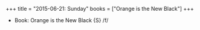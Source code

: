 +++
title = "2015-06-21: Sunday"
books = ["Orange is the New Black"]
+++


* Book: Orange is the New Black {S} /f/
